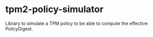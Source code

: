 # tpm2-policy-simulator
Library to simulate a TPM policy to be able to compute the effective PolicyDigest.
